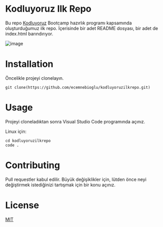 # Kodluyoruz Ilk Repo
Bu repo [Kodluyoruz](https://www.kodluyoruz.org/) Bootcamp hazırlık programı kapsamında oluşturduğumuz ilk repo. İçerisinde bir adet README dosyası, bir adet de index.html barındırıyor.

![image](https://user-images.githubusercontent.com/98159237/150577901-f627b704-be5b-4219-b611-3165f9180255.png)

# Installation
Öncelikle projeyi clonelayın.

```
git clone(https://github.com/ecemnebioglu/kodluyoruzilkrepo.git)
```

# Usage
Projeyi cloneladıktan sonra Visual Studio Code programında açınız.

Linux için:

```
cd kodluyoruzilkrepo
code . 
```

# Contributing
Pull requestler kabul edilir. Büyük değişiklikler için, lütden önce neyi değiştirmek istediğinizi tartışmak için bir konu açınız.

# License
[MIT](https://choosealicense.com/licenses/mit/)
